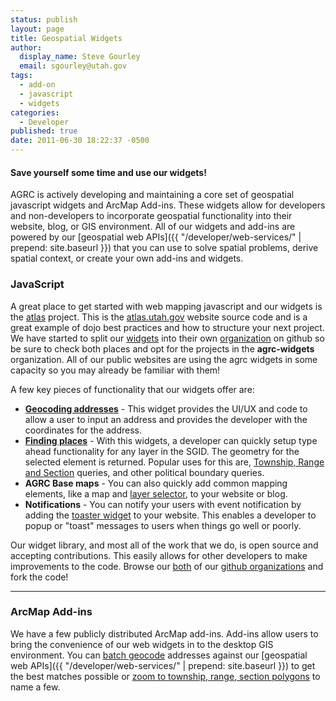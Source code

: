 ```yaml
---
status: publish
layout: page
title: Geospatial Widgets
author:
  display_name: Steve Gourley
  email: sgourley@utah.gov
tags:
  - add-on
  - javascript
  - widgets
categories:
  - Developer
published: true
date: 2011-06-30 18:22:37 -0500
---
```

#### Save yourself some time and use our widgets!

<i class="fa fa-2x fa-fw fa-modx"></i> AGRC is actively developing and maintaining a core set of geospatial javascript widgets and ArcMap Add-ins. These widgets allow for developers and non-developers to incorporate geospatial functionality into their website, blog, or GIS environment. All of our widgets and add-ins are powered by our [geospatial web APIs]({{ "/developer/web-services/" | prepend: site.baseurl }}) that you can use to solve spatial problems, derive spatial context, or create your own add-ins and widgets.

### JavaScript

A great place to get started with web mapping javascript and our widgets is the [atlas](https://github.com/agrc/AGRCJavaScriptProjectBoilerPlate) project. This is the [atlas.utah.gov](https://atlas.utah.gov) website source code and is a great example of dojo best practices and how to structure your next project. We have started to split our [widgets](https://github.com/agrc/agrc.widgets) into their own [organization](https://github.com/agrc-widgets) on github so be sure to check both places and opt for the projects in the **agrc-widgets** organization. All of our public websites are using the agrc widgets in some capacity so you may already be familiar with them!

A few key pieces of functionality that our widgets offer are:

 - [**Geocoding addresses**](https://github.com/agrc-widgets/dart-board) - This widget provides the UI/UX and code to allow a user to input an address and provides the developer with the coordinates for the address.
 - [**Finding places**](https://github.com/agrc-widgets/sherlock) - With this widgets, a developer can quickly setup type ahead functionality for any layer in the SGID. The geometry for the selected element is returned. Popular uses for this are, [Township, Range and Section](https://github.com/agrc/agrc.widgets/blob/master/widgets/locate/TRSsearch.js) queries, and other political boundary queries.
 - **AGRC Base maps** - You can also quickly add common mapping elements, like a map and [layer selector](https://github.com/agrc-widgets/layer-selector), to your website or blog.
 - **Notifications** - You can notify your users with event notification by adding the [toaster widget](https://github.com/agrc-widgets/layer-selector) to your website. This enables a developer to popup or "toast" messages to users when things go well or poorly.

Our widget library, and most all of the work that we do, is open source and accepting contributions. This easily allows for other developers to make improvements to the code. Browse our [both](http://github.com/agrc) of our [github organizations](http://github.com/agrc-widgets) and fork the code!

<hr class="divider"/>

### ArcMap Add-ins

We have a few publicly distributed ArcMap add-ins. Add-ins allow users to bring the convenience of our web widgets in to the desktop GIS environment. You can [batch geocode](https://github.com/agrc/geocoding-addin) addresses against our [geospatial web APIs]({{ "/developer/web-services/" | prepend: site.baseurl }}) to get the best matches possible or [zoom to township, range, section polygons](https://github.com/agrc/trs-zoom-addin) to name a few.
